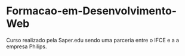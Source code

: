 # Formacao-em-Desenvolvimento-Web
Curso realizado pela Saper.edu sendo uma parceria entre o IFCE e a a empresa Philips.
